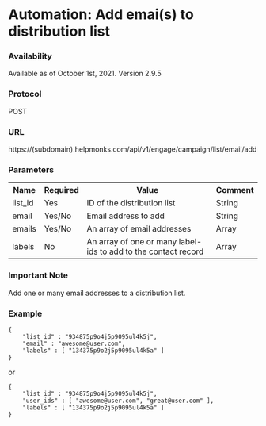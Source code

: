# Automation: Add emai(s) to distribution list

### Availability

Available as of October 1st, 2021. Version 2.9.5

### Protocol
POST

### URL
https://(subdomain).helpmonks.com/api/v1/engage/campaign/list/email/add

### Parameters
<table>
    <tr>
        <th>Name</th>
        <th>Required</th>
        <th>Value</th>
        <th>Comment</th>
    </tr>
    <tr>
        <td>list_id</td>
        <td>Yes</td>
        <td>ID of the distribution list</td>
        <td>String</td>
    </tr>
    <tr>
        <td>email</td>
        <td>Yes/No</td>
        <td>Email address to add</td>
        <td>String</td>
    </tr>
    <tr>
        <td>emails</td>
        <td>Yes/No</td>
        <td>An array of email addresses</td>
        <td>Array</td>
    </tr>
     <tr>
        <td>labels</td>
        <td>No</td>
        <td>An array of one or many label-ids to add to the contact record</td>
        <td>Array</td>
    </tr>
</table>

### Important Note

Add one or many email addresses to a distribution list.

### Example

```
{
    "list_id" : "934875p9o4j5p9095ul4k5j",
    "email" : "awesome@user.com",
    "labels" : [ "134375p9o2j5p9095ul4k5a" ]
}
```

or

```
{
    "list_id" : "934875p9o4j5p9095ul4k5j",
    "user_ids" : [ "awesome@user.com", "great@user.com" ],
    "labels" : [ "134375p9o2j5p9095ul4k5a" ]
}
```



